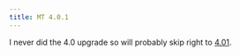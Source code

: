 ```yaml
---
title: MT 4.0.1
---
```


I never did the 4.0 upgrade so will probably skip right to [4.01](http://www.movabletype.com/blog/2007/09/movable-type-401-get-updated.html "Movable Type 4.01").
